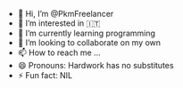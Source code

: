 - 👋 Hi, I’m @PkmFreelancer
- 👀 I’m interested in 🇮🇹 
- 🌱 I’m currently learning programming
- 💞️ I’m looking to collaborate on my own 
- 📫 How to reach me ...
- 😄 Pronouns: Hardwork has no substitutes 
- ⚡ Fun fact: NIL

<!---
PkmFreelancer/PkmFreelancer is a ✨ special ✨ repository because its `README.md` (this file) appears on your GitHub profile.
You can click the Preview link to take a look at your changes.
--->
